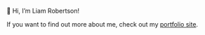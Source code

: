 👋 Hi, I’m Liam Robertson!

If you want to find out more about me, check out my [portfolio site](https://liamrobertson.pages.dev/).
